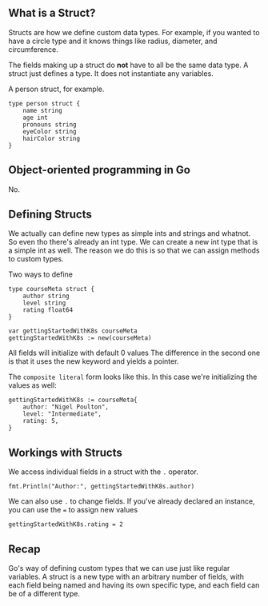 ## What is a Struct?

Structs are how we define custom data types. For example, if you wanted to have a circle type and it knows things like radius, diameter, and circumference.

[](../images/circle_struct.png)

The fields making up a struct do **not** have to all be the same data type. A struct just defines a type. It does not instantiate any variables.

A person struct, for example.
```
type person struct {
    name string
    age int
    pronouns string
    eyeColor string
    hairColor string
}
```

## Object-oriented programming in Go

No.

[](../images/no_go.png)

## Defining Structs
We actually can define new types as simple ints and strings and whatnot. So even tho there's already an int type. We can create a new int type that is a simple int as well. The reason we do this is so that we can assign methods to custom types.

Two ways to define

```
type courseMeta struct {
    author string
    level string
    rating float64
}

var gettingStartedWithK8s courseMeta
gettingStartedWithK8s := new(courseMeta)
```

All fields will initialize with default 0 values
The difference in the second one is that it uses the new keyword and yields a pointer.

The `composite literal` form looks like this. In this case we're initializing the values as well:

```
gettingStartedWithK8s := courseMeta{
    author: "Nigel Poulton",
    level: "Intermediate",
    rating: 5,
}
```

## Workings with Structs

We access individual fields in a struct with the `.` operator.

```
fmt.Println("Author:", gettingStartedWithK8s.author)

```

We can also use `.` to change fields. If you've already declared an instance, you can use the `=` to assign new values
```
gettingStartedWithK8s.rating = 2
```

## Recap

Go's way of defining custom types that we can use just like regular variables. A struct is a new type with an arbitrary number of fields, with each field being named and having its own specific type, and each field can be of a different type.